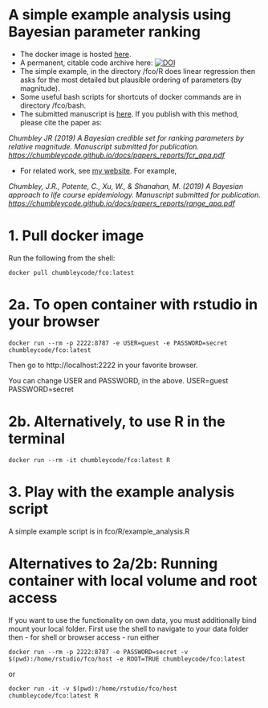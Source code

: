 # A simple example analysis using Bayesian parameter ranking

* The docker image is hosted [here](https://hub.docker.com/repository/docker/chumbleycode/fco).
* A permanent, citable code archive here: [![DOI](https://zenodo.org/badge/222989575.svg)](https://zenodo.org/badge/latestdoi/222989575)
* The simple example, in the directory /fco/R does linear regression then asks for the most detailed but plausible ordering of parameters (by magnitude).
* Some useful bash scripts for shortcuts of docker commands are in directory /fco/bash.
* The submitted manuscript is [here](https://chumbleycode.github.io/docs/papers_reports/fcr_apa.pdf). If you publish with this method, please cite the paper as: 

 *Chumbley JR (2019) A Bayesian credible set for ranking parameters by relative magnitude. Manuscript submitted for publication. https://chumbleycode.github.io/docs/papers_reports/fcr_apa.pdf*

* For related work, see [my website](https://chumbleycode.github.io). For example, 

 *Chumbley, J.R., Potente, C., Xu, W., & Shanahan, M. (2019) A Bayesian approach to life course epidemiology. Manuscript submitted for publication. https://chumbleycode.github.io/docs/papers_reports/range_apa.pdf*

# 1. Pull docker image 

Run the following from the shell:

```
docker pull chumbleycode/fco:latest
```

# 2a. To open container with rstudio in your browser

```
docker run --rm -p 2222:8787 -e USER=guest -e PASSWORD=secret chumbleycode/fco:latest
```

Then go to http://localhost:2222 in your favorite browser.

You can change USER and PASSWORD, in the above. 
USER=guest
PASSWORD=secret

# 2b. Alternatively, to use R in the terminal

```
docker run --rm -it chumbleycode/fco:latest R
````

# 3. Play with the example analysis script

A simple example script is in fco/R/example_analysis.R


# Alternatives to 2a/2b: Running container with local volume and root access

If you want to use the functionality on own data, you must additionally bind mount your local folder. First use the shell to navigate to your data folder then - for shell or browser access - run either 

```
docker run --rm -p 2222:8787 -e PASSWORD=secret -v $(pwd):/home/rstudio/fco/host -e ROOT=TRUE chumbleycode/fco:latest
```

or

```
docker run -it -v $(pwd):/home/rstudio/fco/host chumbleycode/fco:latest R
````
